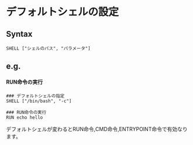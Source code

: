 # デフォルトシェルの設定
## Syntax
```
SHELL ["シェルのパス", "パラメータ"]
```
## e.g.
#### RUN命令の実行
```
### デフォルトシェルの指定
SHELL ["/bin/bash", "-c"]

### RUN命令の実行
RUN echo hello
```
デフォルトシェルが変わるとRUN命令,CMD命令,ENTRYPOINT命令で有効なります。
